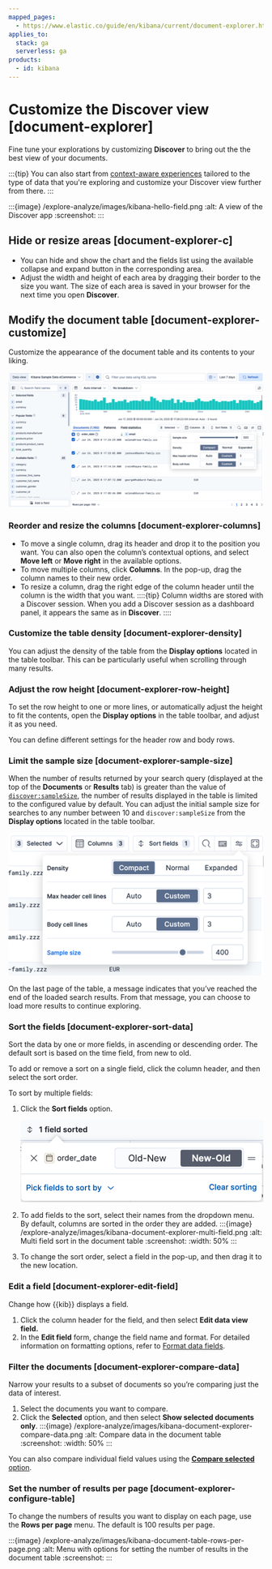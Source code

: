 ```yaml
---
mapped_pages:
  - https://www.elastic.co/guide/en/kibana/current/document-explorer.html
applies_to:
  stack: ga
  serverless: ga
products:
  - id: kibana
---
```


# Customize the Discover view [document-explorer]

Fine tune your explorations by customizing **Discover** to bring out the the best view of your documents.

:::{tip}
You can also start from [context-aware experiences](/explore-analyze/discover/discover-get-started.md#context-aware-discover) tailored to the type of data that you're exploring and customize your Discover view further from there.
:::

:::{image} /explore-analyze/images/kibana-hello-field.png
:alt: A view of the Discover app
:screenshot:
:::


## Hide or resize areas [document-explorer-c]

* You can hide and show the chart and the fields list using the available collapse and expand button in the corresponding area.
* Adjust the width and height of each area by dragging their border to the size you want. The size of each area is saved in your browser for the next time you open **Discover**.


## Modify the document table [document-explorer-customize]

Customize the appearance of the document table and its contents to your liking.

![Options to customize the table in Discover](/explore-analyze/images/kibana-discover-customize-table.png "")


### Reorder and resize the columns [document-explorer-columns]

* To move a single column, drag its header and drop it to the position you want. You can also open the column’s contextual options, and select **Move left** or **Move right** in the available options.
* To move multiple columns, click **Columns**. In the pop-up, drag the column names to their new order.
* To resize a column, drag the right edge of the column header until the column is the width that you want.
  ::::{tip}
  Column widths are stored with a Discover session. When you add a Discover session as a dashboard panel, it appears the same as in **Discover**.
  ::::


### Customize the table density [document-explorer-density]

You can adjust the density of the table from the **Display options** located in the table toolbar. This can be particularly useful when scrolling through many results.


### Adjust the row height [document-explorer-row-height]

To set the row height to one or more lines, or automatically adjust the height to fit the contents, open the **Display options** in the table toolbar, and adjust it as you need.

You can define different settings for the header row and body rows.


### Limit the sample size [document-explorer-sample-size]

When the number of results returned by your search query (displayed at the top of the **Documents** or **Results** tab) is greater than the value of [`discover:sampleSize`](kibana://reference/advanced-settings.md#kibana-discover-settings), the number of results displayed in the table is limited to the configured value by default. You can adjust the initial sample size for searches to any number between 10 and `discover:sampleSize` from the **Display options** located in the table toolbar.

![Limit sample size in Discover](/explore-analyze/images/kibana-discover-limit-sample-size.png "title =50%")

On the last page of the table, a message indicates that you’ve reached the end of the loaded search results. From that message, you can choose to load more results to continue exploring.

### Sort the fields [document-explorer-sort-data]

Sort the data by one or more fields, in ascending or descending order. The default sort is based on the time field, from new to old.

To add or remove a sort on a single field, click the column header, and then select the sort order.

To sort by multiple fields:

1. Click the **Sort fields** option.
   
   ![Pop-up in document table for sorting columns](/explore-analyze/images/kibana-document-explorer-sort-data.png "title =50%")

2. To add fields to the sort, select their names from the dropdown menu.
   By default, columns are sorted in the order they are added.
   :::{image} /explore-analyze/images/kibana-document-explorer-multi-field.png
   :alt: Multi field sort in the document table
   :screenshot:
   :width: 50%
   :::

3. To change the sort order, select a field in the pop-up, and then drag it to the new location.


### Edit a field [document-explorer-edit-field]

Change how {{kib}} displays a field.

1. Click the column header for the field, and then select **Edit data view field.**
2. In the **Edit field** form, change the field name and format.
   For detailed information on formatting options, refer to [Format data fields](../find-and-organize/data-views.md#managing-fields).



### Filter the documents [document-explorer-compare-data]

Narrow your results to a subset of documents so you’re comparing just the data of interest.

1. Select the documents you want to compare.
2. Click the **Selected** option, and then select **Show selected documents only**.
   :::{image} /explore-analyze/images/kibana-document-explorer-compare-data.png
   :alt: Compare data in the document table
   :screenshot:
   :width: 50%
   :::


You can also compare individual field values using the [**Compare selected** option](discover-get-started.md#compare-documents-in-discover).


### Set the number of results per page [document-explorer-configure-table]

To change the numbers of results you want to display on each page, use the **Rows per page** menu. The default is 100 results per page.

:::{image} /explore-analyze/images/kibana-document-table-rows-per-page.png
:alt: Menu with options for setting the number of results in the document table
:screenshot:
:::
